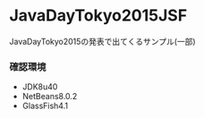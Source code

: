 # JavaDayTokyo2015JSF
JavaDayTokyo2015の発表で出てくるサンプル(一部)

### 確認環境

- JDK8u40
- NetBeans8.0.2
- GlassFish4.1
